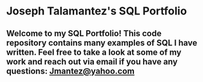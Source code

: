 # Joseph Talamantez's SQL Portfolio

## Welcome to my SQL Portfolio! This code repository contains many examples of SQL I have written. Feel free to take a look at some of my work and reach out via email if you have any questions: Jmantez@yahoo.com
